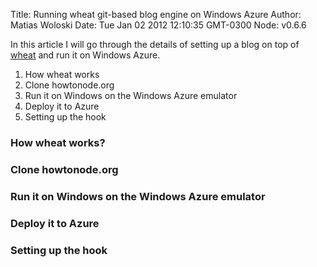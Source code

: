 Title: Running wheat git-based blog engine on Windows Azure 
Author: Matias Woloski
Date: Tue Jan 02 2012 12:10:35 GMT-0300
Node: v0.6.6

In this article I will go through the details of setting up a blog on top of [wheat](http://github.com/creationix/wheat) and run it on Windows Azure.

1. How wheat works
2. Clone howtonode.org
3. Run it on Windows on the Windows Azure emulator
4. Deploy it to Azure
5. Setting up the hook

### How wheat works?



### Clone howtonode.org

### Run it on Windows on the Windows Azure emulator

### Deploy it to Azure

### Setting up the hook
 